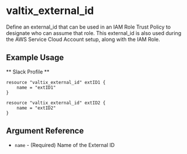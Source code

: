 # valtix_external_id

Define an external_id that can be used in an IAM Role Trust Policy to designate who can assume that role. This external_id is also used during the AWS Service Cloud Account setup, along with the IAM Role.

## Example Usage

** Slack Profile **
```hcl
resource "valtix_external_id" extID1 {
    name = "extID1"
}
```

```hcl
resource "valtix_external_id" extID2 {
    name = "extID2"
}
```

## Argument Reference

* `name` - (Required) Name of the External ID
